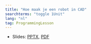```yaml
---
title: "Hoe maak je een robot in CAD"
searchterms: "toggle 1Unit"
lang: "nl"
tag: ProgrammingLesson
---
```

 <ul>
 <li class="ng-binding">Slides:
 <a href="ProgrammingLessons/CAD.pptx">PPTX</a>,
 <a href="ProgrammingLessons/CAD.pdf">PDF</a>

 </li>
 </ul>
